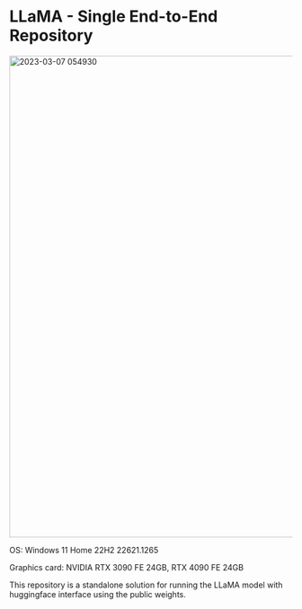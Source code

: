 # LLaMA - Single End-to-End Repository

<img width="858" alt="2023-03-07 054930" src="https://user-images.githubusercontent.com/69115576/223227486-b05d35db-f381-476a-b182-6263cfa887af.png">

OS: Windows 11 Home 22H2 22621.1265

Graphics card: NVIDIA RTX 3090 FE 24GB, RTX 4090 FE 24GB

This repository is a standalone solution for running the LLaMA model with huggingface interface using the public weights.

